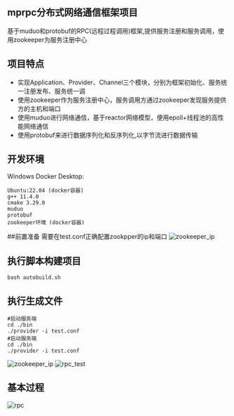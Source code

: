 ## mprpc分布式网络通信框架项目
基于muduo和protobuf的RPC(远程过程调用)框架,提供服务注册和服务调用，使用zookeeper为服务注册中心  
## 项目特点
* 实现Application、Provider、Channel三个模块，分别为框架初始化、服务统一注册发布、服务统一调  
* 使用zookeeper作为服务注册中心，服务调用方通过zookeeper发现服务提供方的主机和端口  
* 使用muduo进行网络通信，基于reactor网络模型，便用epoll+线程池的高性能网络通信  
* 使用protobuf来进行数据序列化和反序列化,以字节流进行数据传输  

## 开发环境
  Windows Docker Desktop:

    Ubuntu:22.04 (docker容器)
    g++ 11.4.0
    cmake 3.29.0
    muduo
    protobuf
    zookeeper环境 (docker容器)
##前置准备
  需要在test.conf正确配置zookpper的ip和端口
![zookeeper_ip](https://github.com/ChrisSong901/RPC/assets/172186531/dc5d33c3-a267-4669-8efc-3208255cb16a)

## 执行脚本构建项目
    bash autobuild.sh
## 执行生成文件
    #启动服务端
    cd ./bin
    ./provider -i test.conf
    #启动服务端
    cd ./bin
    ./provider -i test.conf
![zookeeper_ip](https://github.com/ChrisSong901/RPC/assets/172186531/5676db5a-624d-4c9d-98e8-9ff6b14cd0cf)
![rpc_test](https://github.com/ChrisSong901/RPC/assets/172186531/8793335c-3e6e-4afe-920f-10b55464adb8)

## 基本过程
![rpc](https://github.com/ChrisSong901/RPC/assets/172186531/edd71ef2-6727-445e-9f4e-c459f9018c35)


